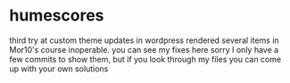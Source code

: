 # humescores
third try at custom theme
updates in wordpress rendered several items in Mor10's course inoperable.
you can see my fixes here
sorry I only have a few commits to show them, but if you look through my files you can come up with your own solutions
